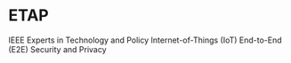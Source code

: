 # ETAP
IEEE Experts in Technology and Policy Internet-of-Things (IoT) End-to-End (E2E) Security and Privacy
